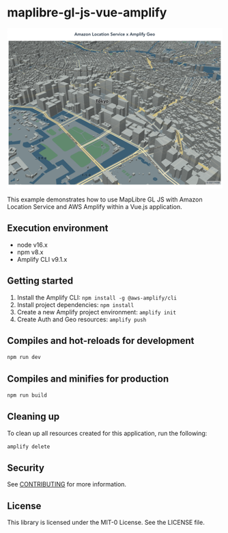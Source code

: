 # maplibre-gl-js-vue-amplify

![img](./img/README.png)

This example demonstrates how to use MapLibre GL JS with Amazon Location Service and AWS Amplify within a Vue.js application.

## Execution environment

- node v16.x
- npm v8.x
- Amplify CLI v9.1.x

## Getting started

1. Install the Amplify CLI: `npm install -g @aws-amplify/cli`
2. Install project dependencies: `npm install`
3. Create a new Amplify project environment: `amplify init`
4. Create Auth and Geo resources: `amplify push`

## Compiles and hot-reloads for development

```sh
npm run dev
```

## Compiles and minifies for production

```sh
npm run build
```

## Cleaning up

To clean up all resources created for this application, run the following:

```sh
amplify delete
```

## Security

See [CONTRIBUTING](../CONTRIBUTING.md) for more information.

## License

This library is licensed under the MIT-0 License. See the LICENSE file.
